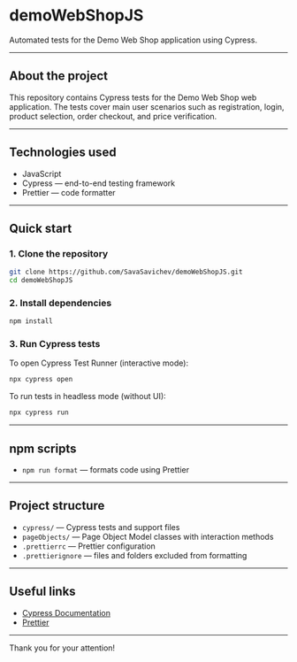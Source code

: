 # demoWebShopJS

Automated tests for the Demo Web Shop application using Cypress.

---

## About the project

This repository contains Cypress tests for the Demo Web Shop web application. The tests cover main user scenarios such as registration, login, product selection, order checkout, and price verification.

---

## Technologies used

- JavaScript
- Cypress — end-to-end testing framework
- Prettier — code formatter

---

## Quick start

### 1. Clone the repository

```bash
git clone https://github.com/SavaSavichev/demoWebShopJS.git
cd demoWebShopJS
```

### 2. Install dependencies

```bash
npm install
```

### 3. Run Cypress tests

To open Cypress Test Runner (interactive mode):

```bash
npx cypress open
```

To run tests in headless mode (without UI):

```bash
npx cypress run
```

---

## npm scripts

- `npm run format` — formats code using Prettier

---

## Project structure

- `cypress/` — Cypress tests and support files
- `pageObjects/` — Page Object Model classes with interaction methods
- `.prettierrc` — Prettier configuration
- `.prettierignore` — files and folders excluded from formatting

---

## Useful links

- [Cypress Documentation](https://docs.cypress.io)
- [Prettier](https://prettier.io)

---

Thank you for your attention!
